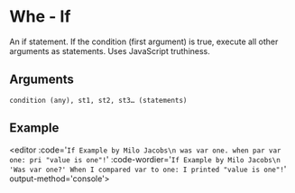 # Whe - If

An if statement. If the condition (first argument) is true, execute all other arguments as statements. Uses JavaScript truthiness.

## Arguments

```condition (any), st1, st2, st3… (statements)```

## Example
<editor :code='`
If Example
by Milo Jacobs\n
was var one.
when par var one: pri "value is one"!
`' 
:code-wordier='`
If Example
by Milo Jacobs\n
'Was var one?'
When I compared var to one: I printed "value is one"!
`'
output-method='console'></editor>
